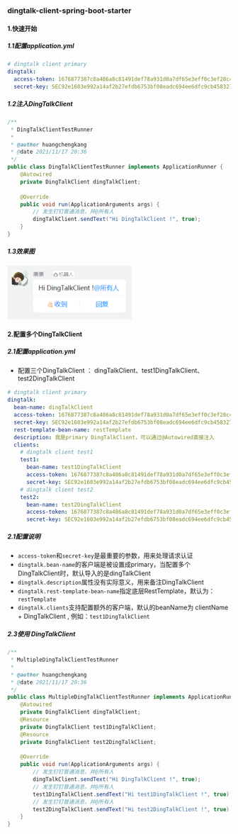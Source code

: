### dingtalk-client-spring-boot-starter

#### 1.快速开始

##### 1.1配置application.yml

```yml
# dingtalk client primary
dingtalk:
  access-token: 1676877387c8a486a8c81491def78a931d0a7df65e3eff0c3ef28c4a25b5cc51
  secret-key: SEC92e1603e992a14af2b27efdb6753bf08eadc694ee6dfc9cb458327899dbd2692
```

##### 1.2注入DingTalkClient

```java
/**
 * DingTalkClientTestRunner
 *
 * @author huangchengkang
 * @date 2021/11/17 20:36
 */
public class DingTalkClientTestRunner implements ApplicationRunner {
    @Autowired
    private DingTalkClient dingTalkClient;

    @Override
    public void run(ApplicationArguments args) {
        // 发生钉钉普通消息，并@所有人
        dingTalkClient.sendText("Hi DingTalkClient !", true);
    }
}
```

##### 1.3效果图
![](../images/quick_start.png)


#### 2.配置多个DingTalkClient

##### 2.1配置application.yml
- 配置三个DingTalkClient ： dingTalkClient、test1DingTalkClient、test2DingTalkClient
```yml
# dingtalk client primary
dingtalk:
  bean-name: dingTalkClient
  access-token: 1676877387c8a486a8c81491def78a931d0a7df65e3eff0c3ef28c4a25b5cc51
  secret-key: SEC92e1603e992a14af2b27efdb6753bf08eadc694ee6dfc9cb458327899dbd2692
  rest-template-bean-name: restTemplate
  description: 我是primary DingTalkClient，可以通过@Autowired直接注入
  clients:
    # dingtalk client test1
    test1:
      bean-name: test1DingTalkClient
      access-token: 1676877387c8a486a8c81491def78a931d0a7df65e3eff0c3ef28c4a25b5cc51
      secret-key: SEC92e1603e992a14af2b27efdb6753bf08eadc694ee6dfc9cb458327899dbd2692
    # dingtalk client test2
    test2:
      bean-name: test2DingTalkClient
      access-token: 1676877387c8a486a8c81491def78a931d0a7df65e3eff0c3ef28c4a25b5cc51
      secret-key: SEC92e1603e992a14af2b27efdb6753bf08eadc694ee6dfc9cb458327899dbd2692
```
##### 2.1配置说明
- `access-token`和`secret-key`是最重要的参数，用来处理请求认证
- `dingtalk.bean-name`的客户端是被设置成primary，当配置多个DingTalkClient时，默认导入的是dingTalkClient
- `dingtalk.description`属性没有实际意义，用来备注DingTalkClient
- `dingtalk.rest-template-bean-name`指定底层RestTemplate，默认为：`restTemplate`
- `dingtalk.clients`支持配置额外的客户端，默认的beanName为 clientName + DingTalkClient , 例如：`test1DingTalkClient`

##### 2.3使用 DingTalkClient

```java
/**
 * MultipleDingTalkClientTestRunner
 *
 * @author huangchengkang
 * @date 2021/11/17 20:36
 */
public class MultipleDingTalkClientTestRunner implements ApplicationRunner {
    @Autowired
    private DingTalkClient dingTalkClient;
    @Resource
    private DingTalkClient test1DingTalkClient;
    @Resource
    private DingTalkClient test2DingTalkClient;

    @Override
    public void run(ApplicationArguments args) {
        // 发生钉钉普通消息，并@所有人
        dingTalkClient.sendText("Hi DingTalkClient !", true);
        // 发生钉钉普通消息，并@所有人
        test1DingTalkClient.sendText("Hi test1DingTalkClient !", true);
        // 发生钉钉普通消息，并@所有人
        test2DingTalkClient.sendText("Hi test2DingTalkClient !", true);
    }
}
```